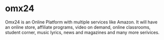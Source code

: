 # omx24
Omx24 is an Online Platform with multiple services like Amazon. It will have an online store, affiliate programs, video on demand, online classrooms, student corner, music lyrics, news and magazines and many more serivices.
